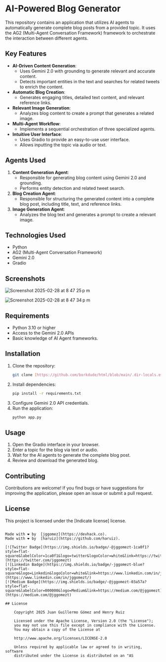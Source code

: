 # AI-Powered Blog Generator

This repository contains an application that utilizes AI agents to automatically generate complete blog posts from a provided topic. It uses the AG2 (Multi-Agent Conversation Framework) framework to orchestrate the interaction between different agents.

## Key Features

* **AI-Driven Content Generation**:
    * Uses Gemini 2.0 with grounding to generate relevant and accurate content.
    * Detects important entities in the text and searches for related tweets to enrich the content.
* **Automatic Blog Creation**:
    * Generates engaging titles, detailed text content, and relevant reference links.
* **Relevant Image Generation**:
    * Analyzes blog content to create a prompt that generates a related image.
* **Multi-Agent Workflow**:
    * Implements a sequential orchestration of three specialized agents.
* **Intuitive User Interface**:
    * Uses Gradio to provide an easy-to-use user interface.
    * Allows inputting the topic via audio or text.

## Agents Used

1.  **Content Generation Agent**:
    * Responsible for generating blog content using Gemini 2.0 and grounding.
    * Performs entity detection and related tweet search.
2.  **Blog Creation Agent**:
    * Responsible for structuring the generated content into a complete blog post, including title, text, and reference links.
3.  **Image Generation Agent**:
    * Analyzes the blog text and generates a prompt to create a relevant image.

## Technologies Used

* Python
* AG2 (Multi-Agent Conversation Framework)
* Gemini 2.0
* Gradio

## Screenshots

![Screenshot 2025-02-28 at 8 47 25 p m](https://github.com/user-attachments/assets/68089305-42b9-4622-892c-6840cec2329a)

![Screenshot 2025-02-28 at 8 47 34 p m](https://github.com/user-attachments/assets/6d3f3f8d-9a42-4177-9958-ab0ed585e385)


## Requirements

* Python 3.10 or higher
* Access to the Gemini 2.0 APIs
* Basic knowledge of AI Agent frameworks.

## Installation

1.  Clone the repository:
    ```bash
    git clone [https://github.com/borkdude/html/blob/main/.dir-locals.el](https://github.com/borkdude/html/blob/main/.dir-locals.el)
    ```
2.  Install dependencies:
    ```bash
    pip install -r requirements.txt
    ```
3.  Configure Gemini 2.0 API credentials.
4.  Run the application:
    ```bash
    python app.py
    ```

## Usage

1.  Open the Gradio interface in your browser.
2.  Enter a topic for the blog via text or audio.
3.  Wait for the AI agents to generate the complete blog post.
4.  Review and download the generated blog.

## Contributing

Contributions are welcome! If you find bugs or have suggestions for improving the application, please open an issue or submit a pull request.

## License

This project is licensed under the [Indicate license] license.
```

Made with ❤ by  [jggomez](https://devhack.co).
Made with ❤ by  [haruiz](https://github.com/haruiz).

[![Twitter Badge](https://img.shields.io/badge/-@jggomezt-1ca0f1?style=flat-square&labelColor=1ca0f1&logo=twitter&logoColor=white&link=https://twitter.com/jggomezt)](https://twitter.com/jggomezt)
[![Linkedin Badge](https://img.shields.io/badge/-jggomezt-blue?style=flat-square&logo=Linkedin&logoColor=white&link=https://www.linkedin.com/in/jggomezt/)](https://www.linkedin.com/in/jggomezt/)
[![Medium Badge](https://img.shields.io/badge/-@jggomezt-03a57a?style=flat-square&labelColor=000000&logo=Medium&link=https://medium.com/@jggomezt)](https://medium.com/@jggomezt)

## License

    Copyright 2025 Juan Guillermo Gómez and Henry Ruiz

    Licensed under the Apache License, Version 2.0 (the "License");
    you may not use this file except in compliance with the License.
    You may obtain a copy of the License at

    http://www.apache.org/licenses/LICENSE-2.0

    Unless required by applicable law or agreed to in writing, software
    distributed under the License is distributed on an "AS
